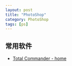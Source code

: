 ```yaml
---
layout: post
title: "PhotoShop"
category: PhotoShop
tags: [ps]
---
```

### 
## 常用软件

- [Total Commander - home](http://www.ghisler.com/)


